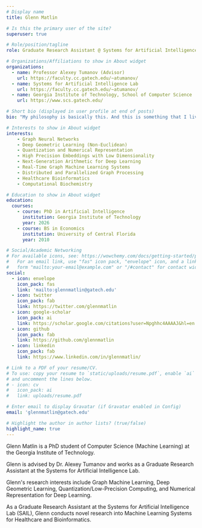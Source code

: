 ```yaml
---
# Display name
title: Glenn Matlin

# Is this the primary user of the site?
superuser: true

# Role/position/tagline
role: Graduate Research Assistant @ Systems for Artificial Intelligence Lab & PhD Computer Science (2026)

# Organizations/Affiliations to show in About widget
organizations:
  - name: Professor Alexey Tumanov (Advisor)
    url: https://faculty.cc.gatech.edu/~atumanov/
  - name: Systems for Artificial Intelligence Lab
    url: https://faculty.cc.gatech.edu/~atumanov/
  - name: Georgia Institute of Technology, School of Computer Science
    url: https://www.scs.gatech.edu/

# Short bio (displayed in user profile at end of posts)
bio: "My philosophy is basically this. And this is something that I live by. And I always have. And I always will. Don't ever, for any reason, do anything to anyone, for any reason, ever, no matter what. No matter... where. Or who, or who you are with, or, or where you are going, or... or where you've been... ever. For any reason, whatsoever."

# Interests to show in About widget
interests:
    - Graph Neural Networks 
    - Deep Geometric Learning (Non-Euclidean) 
    - Quantization and Numerical Representation
    - High Precision Embeddings with Low Dimensionality
    - Next-Generation Arithmetic for Deep Learning
    - Real-Time Graph Machine Learning Systems
    - Distributed and Parallelized Graph Processing
    - Healthcare Bioinformatics
    - Computational Biochemistry

# Education to show in About widget
education:
  courses:
    - course: PhD in Artificial Intelligence
      institution: Georgia Institute of Technology
      year: 2026
    - course: BS in Economics
      institution: University of Central Florida
      year: 2010

# Social/Academic Networking
# For available icons, see: https://wowchemy.com/docs/getting-started/page-builder/#icons
#   For an email link, use "fas" icon pack, "envelope" icon, and a link in the
#   form "mailto:your-email@example.com" or "/#contact" for contact widget.
social:
  - icon: envelope
    icon_pack: fas
    link: 'mailto:glennmatlin@gatech.edu'
  - icon: twitter
    icon_pack: fab
    link: https://twitter.com/glennmatlin
  - icon: google-scholar
    icon_pack: ai
    link: https://scholar.google.com/citations?user=Npghhc4AAAAJ&hl=en
  - icon: github
    icon_pack: fab
    link: https://github.com/glennmatlin
  - icon: linkedin
    icon_pack: fab
    link: https://www.linkedin.com/in/glennmatlin/

# Link to a PDF of your resume/CV.
# To use: copy your resume to `static/uploads/resume.pdf`, enable `ai` icons in `params.toml`,
# and uncomment the lines below.
# - icon: cv
#   icon_pack: ai
#   link: uploads/resume.pdf

# Enter email to display Gravatar (if Gravatar enabled in Config)
email: 'glennmatlin@gatech.edu'

# Highlight the author in author lists? (true/false)
highlight_name: true
---
```


Glenn Matlin is a PhD student of Computer Science (Machine Learning) at the Georgia Institute of Technology.

Glenn is advised by Dr. Alexey Tumanov and works as a Graduate Research Assistant at the Systems for Artificial Intelligence Lab.

Glenn's research interests include Graph Machine Learning, Deep Geometric Learning, Quantization/Low-Precision Computing, and Numerical Representation for Deep Learning.

As a Graduate Research Assistant at the Systems for Artificial Intelligence Lab (SAIL), Glenn conducts novel research into Machine Learning Systems for Healthcare and Bioinformatics.

